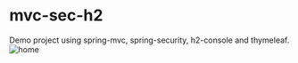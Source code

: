 # mvc-sec-h2
Demo project using spring-mvc, spring-security, h2-console and thymeleaf.
![home](https://user-images.githubusercontent.com/26798159/40672883-6e50d90e-6370-11e8-9f84-7da7d79de02c.JPG)

